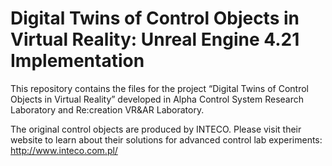# Digital Twins of Control Objects in Virtual Reality: Unreal Engine 4.21 Implementation
This repository contains the files for the project “Digital Twins of Control Objects in Virtual Reality” developed in Alpha Control System Research Laboratory and Re:creation VR&AR Laboratory.

The original control objects are produced by INTECO. Please visit their website to learn about their solutions for advanced control lab experiments: http://www.inteco.com.pl/